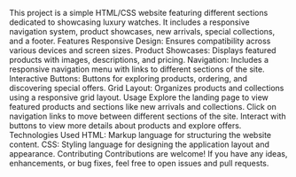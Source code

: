 This project is a simple HTML/CSS website featuring different sections dedicated to showcasing luxury watches. It includes a responsive navigation system, product showcases, new arrivals, special collections, and a footer.
Features
Responsive Design: Ensures compatibility across various devices and screen sizes.
Product Showcases: Displays featured products with images, descriptions, and pricing.
Navigation: Includes a responsive navigation menu with links to different sections of the site.
Interactive Buttons: Buttons for exploring products, ordering, and discovering special offers.
Grid Layout: Organizes products and collections using a responsive grid layout.
Usage
Explore the landing page to view featured products and sections like new arrivals and collections.
Click on navigation links to move between different sections of the site.
Interact with buttons to view more details about products and explore offers.
Technologies Used
HTML: Markup language for structuring the website content.
CSS: Styling language for designing the application layout and appearance.
Contributing
Contributions are welcome! If you have any ideas, enhancements, or bug fixes, feel free to open issues and pull requests.
